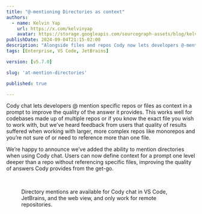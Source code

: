 ```yaml
---
title: "@-mentioning Directories as context"
authors:
  - name: Kelvin Yap
    url: https://x.com/kelvinyap
    avatar: https://storage.googleapis.com/sourcegraph-assets/blog/kelvin_avatar.png
publishDate: 2024-09-04T21:15-02:00
description: "Alongside files and repos Cody now lets developers @-mention directories as context, making it easier for users working with larger, more complex repos like monorepos to ensure they're including the best context with their prompts."
tags: [Enterprise, VS Code, JetBrains]

version: [v5.7.0]

slug: 'at-mention-directories'

published: true

---
```


Cody chat lets developers @ mention specific repos or files as context in a prompt to improve the quality of the answer it provides. This works well for codebases made up of multiple repos or if you know the exact file you wish to work with, but we’ve heard feedback from users that quality of results suffered when working with larger, more complex repos like monorepos and you’re not sure of or need to reference more than one file.

We’re happy to announce we’ve added the ability to mention directories when using Cody chat. Users can now define context for a prompt one level deeper than a repo without referencing specific files, improving the quality of answers Cody provides from the get-go.

<Figure
  src="https://storage.googleapis.com/sourcegraph-assets/changelog/at-mention-directories/at-mention-directories.png"
  alt="@-mention directories as context when using Cody chat"
/>
<br />

Directory mentions are available for Cody chat in VS Code, JetBrains, and the web view, and only work for remote repositories.